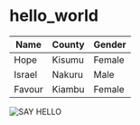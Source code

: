 # hello_world

|Name   |County |Gender |
|-------|-------|-------|
|Hope   |Kisumu |Female |
|Israel |Nakuru |Male   |
|Favour |Kiambu |Female |


![SAY HELLO](https://images.pexels.com/photos/4439445/pexels-photo-4439445.jpeg?cs=srgb&dl=pexels-vie-studio-4439445.jpg&fm=jpg)
